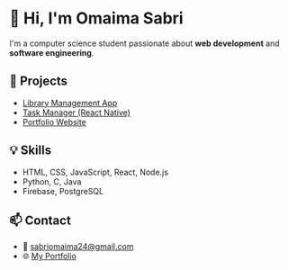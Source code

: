 # 👋 Hi, I'm Omaima Sabri

I'm a computer science student passionate about **web development** and **software engineering**.

## 🚀 Projects
- [Library Management App](#)
- [Task Manager (React Native)](#)
- [Portfolio Website](#)

## 💡 Skills
- HTML, CSS, JavaScript, React, Node.js
- Python, C, Java
- Firebase, PostgreSQL

## 📫 Contact
- 📧 sabriomaima24@gmail.com
- 🌐 [My Portfolio](https://Omaima-sbr.github.io)
